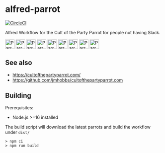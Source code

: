 # alfred-parrot

[![CircleCI](https://circleci.com/gh/rjokelai/alfred-parrot/tree/main.svg?style=svg)](https://circleci.com/gh/rjokelai/alfred-parrot/tree/main)

Alfred Workflow for the Cult of the Party Parrot for people not having Slack.

<img width=30 src='https://cultofthepartyparrot.com/parrots/wave1parrot.gif' alt='Parrot'/> <img width=30 src='https://cultofthepartyparrot.com/parrots/wave2parrot.gif' alt='Parrot'/> <img width=30 src='https://cultofthepartyparrot.com/parrots/wave3parrot.gif' alt='Parrot'/> <img width=30 src='https://cultofthepartyparrot.com/parrots/wave4parrot.gif' alt='Parrot'/> <img width=30 src='https://cultofthepartyparrot.com/parrots/wave5parrot.gif' alt='Parrot'/> <img width=30 src='https://cultofthepartyparrot.com/parrots/wave6parrot.gif' alt='Parrot'/> <img width=30 src='https://cultofthepartyparrot.com/parrots/wave7parrot.gif' alt='Parrot'/> <img width=30 src='https://cultofthepartyparrot.com/parrots/wave8parrot.gif' alt='Parrot'/> <img width=30 src='https://cultofthepartyparrot.com/parrots/wave9parrot.gif' alt='Parrot'/>

## See also

- https://cultofthepartyparrot.com/
- https://github.com/jmhobbs/cultofthepartyparrot.com

## Building

Prerequisites:

- Node.js >=16 installed

The build script will download the latest parrots and build the workflow under `dist/`

```
> npm ci
> npm run build
```
